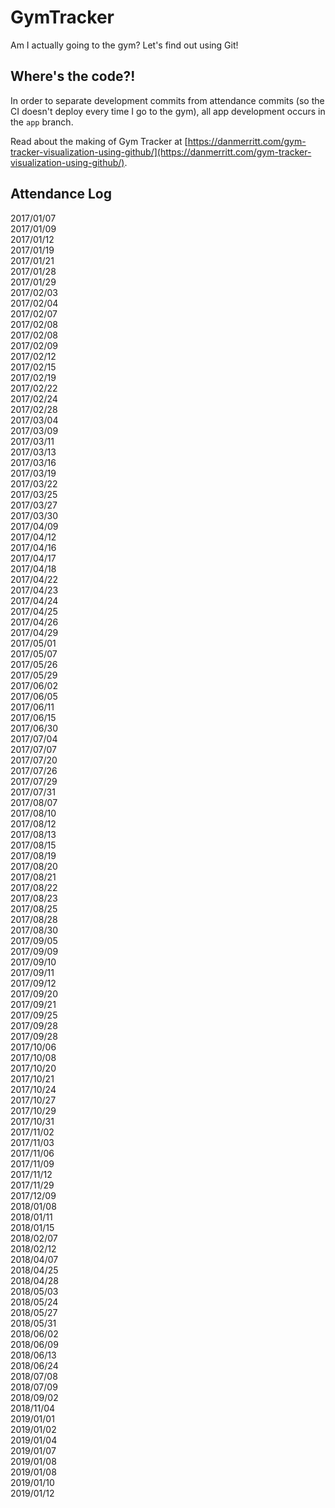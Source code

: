 # GymTracker
Am I actually going to the gym? Let's find out using Git!

## Where's the code?!
In order to separate development commits from attendance commits (so the CI doesn't deploy every time I go to the gym), all app development occurs in the `app` branch.

Read about the making of Gym Tracker at [https://danmerritt.com/gym-tracker-visualization-using-github/](https://danmerritt.com/gym-tracker-visualization-using-github/).

## Attendance Log

2017/01/07  
2017/01/09  
2017/01/12  
2017/01/19  
2017/01/21  
2017/01/28  
2017/01/29  
2017/02/03  
2017/02/04  
2017/02/07  
2017/02/08  
2017/02/08  
2017/02/09  
2017/02/12  
2017/02/15  
2017/02/19  
2017/02/22  
2017/02/24  
2017/02/28  
2017/03/04  
2017/03/09  
2017/03/11  
2017/03/13  
2017/03/16  
2017/03/19  
2017/03/22  
2017/03/25  
2017/03/27  
2017/03/30  
2017/04/09  
2017/04/12  
2017/04/16  
2017/04/17  
2017/04/18  
2017/04/22  
2017/04/23  
2017/04/24  
2017/04/25  
2017/04/26  
2017/04/29  
2017/05/01  
2017/05/07  
2017/05/26  
2017/05/29  
2017/06/02  
2017/06/05  
2017/06/11  
2017/06/15  
2017/06/30  
2017/07/04  
2017/07/07  
2017/07/20  
2017/07/26  
2017/07/29  
2017/07/31  
2017/08/07  
2017/08/10  
2017/08/12  
2017/08/13  
2017/08/15  
2017/08/19  
2017/08/20  
2017/08/21  
2017/08/22  
2017/08/23  
2017/08/25  
2017/08/28  
2017/08/30  
2017/09/05  
2017/09/09  
2017/09/10  
2017/09/11  
2017/09/12  
2017/09/20  
2017/09/21  
2017/09/25  
2017/09/28  
2017/09/28  
2017/10/06  
2017/10/08  
2017/10/20  
2017/10/21  
2017/10/24  
2017/10/27  
2017/10/29  
2017/10/31  
2017/11/02  
2017/11/03  
2017/11/06  
2017/11/09  
2017/11/12  
2017/11/29  
2017/12/09  
2018/01/08  
2018/01/11  
2018/01/15  
2018/02/07  
2018/02/12  
2018/04/07  
2018/04/25  
2018/04/28  
2018/05/03  
2018/05/24  
2018/05/27  
2018/05/31  
2018/06/02  
2018/06/09  
2018/06/13  
2018/06/24  
2018/07/08  
2018/07/09  
2018/09/02  
2018/11/04  
2019/01/01  
2019/01/02  
2019/01/04  
2019/01/07  
2019/01/08  
2019/01/08  
2019/01/10  
2019/01/12  
